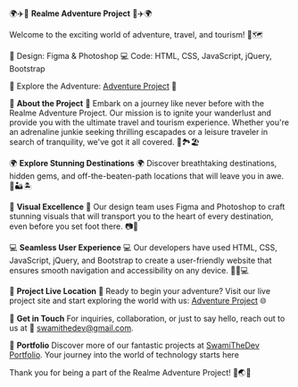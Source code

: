 🌍✈️🌟 **Realme Adventure Project** 🌟✈️🌍

Welcome to the exciting world of adventure, travel, and tourism! 🌄🗺️

🎨 Design: Figma & Photoshop
💻 Code: HTML, CSS, JavaScript, jQuery, Bootstrap

🚀 Explore the Adventure: [Adventure Project](https://adventure-swamithedev.vercel.app/) 🚀

🌟 **About the Project** 🌟
Embark on a journey like never before with the Realme Adventure Project. Our mission is to ignite your wanderlust and provide you with the ultimate travel and tourism experience. Whether you're an adrenaline junkie seeking thrilling escapades or a leisure traveler in search of tranquility, we've got it all covered. 🌄🏞️🏖️

🌍 **Explore Stunning Destinations** 🌍
Discover breathtaking destinations, hidden gems, and off-the-beaten-path locations that will leave you in awe. 🌅🏜️🏝️

📸 **Visual Excellence** 📸
Our design team uses Figma and Photoshop to craft stunning visuals that will transport you to the heart of every destination, even before you set foot there. 📷🎨

💻 **Seamless User Experience** 💻
Our developers have used HTML, CSS, JavaScript, jQuery, and Bootstrap to create a user-friendly website that ensures smooth navigation and accessibility on any device. 💼📱💻

🌟 **Project Live Location** 🌟
Ready to begin your adventure? Visit our live project site and start exploring the world with us: [Adventure Project](https://adventure-swamithedev.vercel.app/) 🌐

📧 **Get in Touch**
For inquiries, collaboration, or just to say hello, reach out to us at 📩 swamithedev@gmail.com.

🌟 **Portfolio**
Discover more of our fantastic projects at [SwamiTheDev Portfolio](https://swamithedev.vercel.app). Your journey into the world of technology starts here

Thank you for being a part of the Realme Adventure Project! 🙌🌏✨
